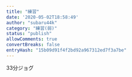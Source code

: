 ```yaml
---
title: "練習"
date: '2020-05-02T18:58:49'
author: "subaru44k"
category: "練習(弱)"
status: "publish"
allowComments: true
convertBreaks: false
entryHash: "15b09d91f4f2bd92a967312ed7f3a7be"
---
```

33分ジョグ
